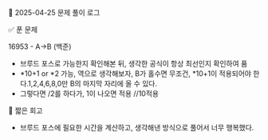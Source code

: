 📅 2025-04-25 문제 풀이 로그

✅ 푼 문제

16953 - A->B (백준)
- 브루드 포스로 가능한지 확인해본 뒤, 생각한 공식이 항상 최선인지 확인하여 품
- *10+1 or *2 가능, 역으로 생각해보자, B가 홀수면 무조건, *10+1이 적용되어야 한다.1,2,4,6,8,0만 B의 마지막 자리에 올 수 있다.
- 그렇다면 /2를 하다가, 1이 나오면 적용 //10적용

🧠 짧은 회고
- 브루드 포스에 필요한 시간을 계산하고, 생각해낸 방식으로 풀어서 너무 행복했다.
